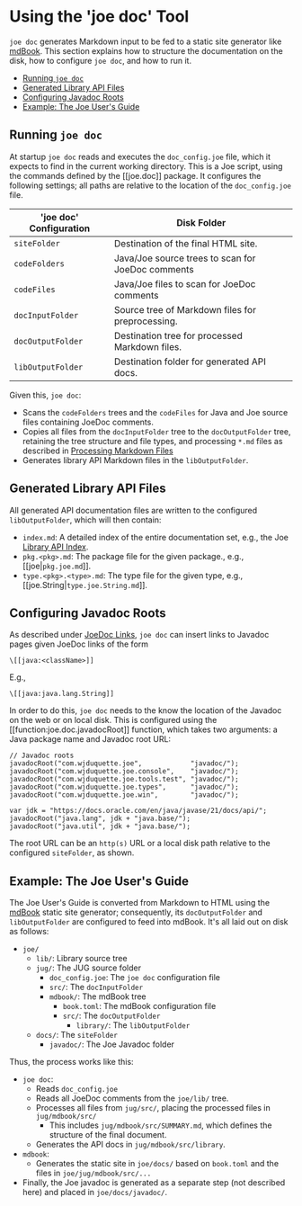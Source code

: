 # Using the 'joe doc' Tool

`joe doc` generates Markdown input to be fed to a static site generator
like [mdBook](https://rust-lang.github.io/mdBook/).  This section explains
how to structure the documentation on the disk, how to configure `joe doc`,
and how to run it. 

- [Running `joe doc`](#running-joe-doc)
- [Generated Library API Files](#generated-library-api-files)
- [Configuring Javadoc Roots](#configuring-javadoc-roots)
- [Example: The Joe User's Guide](#example-the-joe-users-guide)
 
## Running `joe doc`

At startup `joe doc` reads and executes the `doc_config.joe` file, which
it expects to find in the current working directory.  This is a Joe script,
using the commands defined by the [[joe.doc]] package.  It configures the
following settings; all paths are relative to the location of the 
`doc_config.joe` file.

| 'joe doc' Configuration | Disk Folder                                       |
|-------------------------|---------------------------------------------------|
| `siteFolder`            | Destination of the final HTML site.               |
| `codeFolders`           | Java/Joe source trees to scan for JoeDoc comments |
| `codeFiles`             | Java/Joe files to scan for JoeDoc comments        |
| `docInputFolder`        | Source tree of Markdown files for preprocessing.  |
| `docOutputFolder`       | Destination tree for processed Markdown files.    |
| `libOutputFolder`       | Destination folder for generated API docs.        |

Given this, `joe doc`:

- Scans the `codeFolders` trees and the `codeFiles` for Java and Joe source 
  files containing JoeDoc comments.
- Copies all files from the `docInputFolder` tree to the `docOutputFolder` tree,
  retaining the tree structure and file types, and processing `*.md` files
  as described in [Processing Markdown Files](markdown_files.md)
- Generates library API Markdown files in the `libOutputFolder`.
 
## Generated Library API Files

All generated API documentation files are written to the configured
`libOutputFolder`, which will then contain:

- `index.md`: A detailed index of the entire documentation set, e.g.,
  the Joe [Library API Index](../library/index.md).
- `pkg.<pkg>.md`: The package file for the given package., e.g.,
  [[joe|`pkg.joe.md`]].
- `type.<pkg>.<type>.md`: The type file for the given type, e.g.,
  [[joe.String|`type.joe.String.md`]].

## Configuring Javadoc Roots

As described under [JoeDoc Links](doc_comments.md#joedoc-links), `joe doc` can
insert links to Javadoc pages given JoeDoc links of the form

`\[[java:<className>]]`

E.g.,

`\[[java:java.lang.String]]`

In order to do this, `joe doc` needs to the know the location of the Javadoc
on the web or on local disk.  This is configured using the 
[[function:joe.doc.javadocRoot]] function, which takes two arguments: a 
Java package name and Javadoc root URL:

```joe
// Javadoc roots
javadocRoot("com.wjduquette.joe",            "javadoc/");
javadocRoot("com.wjduquette.joe.console",    "javadoc/");
javadocRoot("com.wjduquette.joe.tools.test", "javadoc/");
javadocRoot("com.wjduquette.joe.types",      "javadoc/");
javadocRoot("com.wjduquette.joe.win",        "javadoc/");

var jdk = "https://docs.oracle.com/en/java/javase/21/docs/api/";
javadocRoot("java.lang", jdk + "java.base/");
javadocRoot("java.util", jdk + "java.base/");
```

The root URL can be an `http(s)` URL or a local disk path relative to the
configured `siteFolder`, as shown.   


## Example: The Joe User's Guide

The Joe User's Guide is converted from Markdown to HTML using the 
[mdBook](https://rust-lang.github.io/mdBook/) static site generator; 
consequently, its `docOutputFolder` and `libOutputFolder` are configured
to feed into mdBook.  It's all laid out on disk as follows:

- `joe/`
  - `lib/`: Library source tree 
  - `jug/`: The JUG source folder
    - `doc_config.joe`: The `joe doc` configuration file
    - `src/`: The `docInputFolder`
    - `mdbook/`: The mdBook tree
      - `book.toml`: The mdBook configuration file 
      - `src/`: The `docOutputFolder`
        - `library/`: The `libOutputFolder`  
  - `docs/`: The `siteFolder`
      - `javadoc/`: The Joe Javadoc folder

Thus, the process works like this:

- `joe doc`:
  - Reads `doc_config.joe`
  - Reads all JoeDoc comments from the `joe/lib/` tree.
  - Processes all files from `jug/src/`, placing the processed files in
    `jug/mdbook/src/`
    - This includes `jug/mdbook/src/SUMMARY.md`, which defines the structure 
      of the final document.
  - Generates the API docs in `jug/mdbook/src/library`.
- `mdbook`:
  - Generates the static site in `joe/docs/` based on `book.toml` and the
    files in `joe/jug/mdbook/src/...`
- Finally, the Joe javadoc is generated as a separate step (not described here)
  and placed in `joe/docs/javadoc/`.
